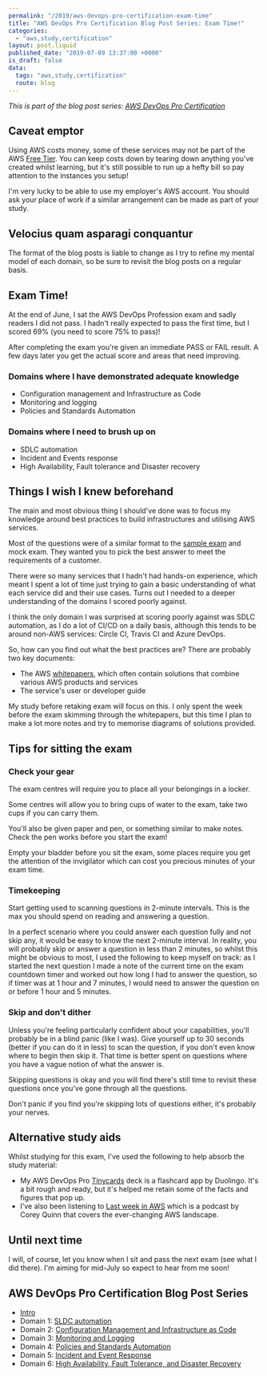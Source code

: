 ```yaml
---
permalink: "/2019/aws-devops-pro-certification-exam-time"
title: "AWS DevOps Pro Certification Blog Post Series: Exam Time!"
categories:
  - "aws,study,certification"
layout: post.liquid
published_date: "2019-07-09 13:37:00 +0000"
is_draft: false
data:
  tags: "aws,study,certification"
  route: blog
---
```


_This is part of the blog post series: [AWS DevOps Pro Certification](/2019/aws-devops-pro-certification-intro/)_

## Caveat emptor

Using AWS costs money, some of these services may not be part of the AWS [Free Tier][aws_free_tier]. You can keep costs down by tearing down anything you've created whilst learning, but it's still possible to run up a hefty bill so pay attention to the instances you setup!

I'm very lucky to be able to use my employer's AWS account. You should ask your place of work if a similar arrangement can be made as part of your study.

## Velocius quam asparagi conquantur

The format of the blog posts is liable to change as I try to refine my mental model of each domain, so be sure to revisit the blog posts on a regular basis.

## Exam Time!

At the end of June, I sat the AWS DevOps Profession exam and sadly readers I did not pass. I hadn't really expected to pass the first time, but I scored 69% (you need to score 75% to pass)!

After completing the exam you're given an immediate PASS or FAIL result. A few days later you get the actual score and areas that need improving.

### Domains where I have demonstrated adequate knowledge

- Configuration management and Infrastructure as Code
- Monitoring and logging
- Policies and Standards Automation

### Domains where I need to brush up on

- SDLC automation
- Incident and Events response
- High Availability, Fault tolerance and Disaster recovery


## Things I wish I knew beforehand

The main and most obvious thing I should've done was to focus my knowledge around best practices to build infrastructures and utilising AWS services.

Most of the questions were of a similar format to the [sample exam][aws_sample_exam] and mock exam. They wanted you to pick the best answer to meet the requirements of a customer. 

There were so many services that I hadn't had hands-on experience, which meant I spent a lot of time just trying to gain a basic understanding of what each service did and their use cases. Turns out I needed to a deeper understanding of the domains I scored poorly against.

I think the only domain I was surprised at scoring poorly against was SDLC automation, as I do a lot of CI/CD on a daily basis, although this tends to be around non-AWS services: Circle CI, Travis CI and Azure DevOps.

So, how can you find out what the best practices are? There are probably two key documents:

- The AWS [whitepapers][devopswp], which often contain solutions that combine various AWS products and services
- The service's user or developer guide

My study before retaking exam will focus on this. I only spent the week before the exam skimming through the whitepapers, but this time I plan to make a lot more notes and try to memorise diagrams of solutions provided.

## Tips for sitting the exam

### Check your gear

The exam centres will require you to place all your belongings in a locker.

Some centres will allow you to bring cups of water to the exam, take two cups if you can carry them. 

You'll also be given paper and pen, or something similar to make notes. Check the pen works before you start the exam!

Empty your bladder before you sit the exam, some places require you get the attention of the invigilator which can cost you precious minutes of your exam time.

### Timekeeping

Start getting used to scanning questions in 2-minute intervals. This is the max you should spend on reading and answering a question.

In a perfect scenario where you could answer each question fully and not skip any, it would be easy to know the next 2-minute interval. In reality, you will probably skip or answer a question in less than 2 minutes, so whilst this might be obvious to most, I used the following to keep myself on track: as I started the next question I made a note of the current time on the exam countdown timer and worked out how long I had to answer the question, so if timer was at 1 hour and 7 minutes, I would need to answer the question on or before 1 hour and 5 minutes.

### Skip and don't dither

Unless you're feeling particularly confident about your capabilities, you'll probably be in a blind panic (like I was). Give yourself up to 30 seconds (better if you can do it in less) to scan the question, if you don't even know where to begin then skip it. That time is better spent on questions where you have a vague notion of what the answer is.

Skipping questions is okay and you will find there's still time to revisit these questions once you've gone through all the questions.

Don't panic if you find you're skipping lots of questions either, it's probably your nerves.

## Alternative study aids

Whilst studying for this exam, I've used the following to help absorb the study material:

- My AWS DevOps Pro [Tinycards][tinycards] deck is a flashcard app by Duolingo. It's a bit rough and ready, but it's helped me retain some of the facts and figures that pop up.
- I've also been listening to [Last week in AWS][last_week_in_aws] which is a podcast by Corey Quinn that covers the ever-changing AWS landscape.

## Until next time

I will, of course, let you know when I sit and pass the next exam (see what I did there). I'm aiming for mid-July so expect to hear from me soon!

<!-- links -->

[aws_free_tier]: https://aws.amazon.com/free/
[aws_sample_exam]: https://d1.awsstatic.com/training-and-certification/docs-devops-pro/AWS%20Certified%20DevOps%20Engineer%20-%20Professional_Sample%20Questions.pdf
[devopswp]: https://aws.amazon.com/whitepapers/
[tinycards]: https://tiny.cards/decks/MYHnT1YG/aws-devops-pro-2019
[last_week_in_aws]: https://www.lastweekinaws.com/

## AWS DevOps Pro Certification Blog Post Series

- [Intro](/2019/aws-devops-pro-certification-intro/)
- Domain 1: [SLDC automation](/2019/aws-devops-pro-certification-sdlc-intro/)
- Domain 2: [Configuration Management and Infrastructure as Code](/2019/aws-devops-pro-certification-configuration-management-and-infrastructure-as-code-intro)
- Domain 3: [Monitoring and Logging](/2019/aws-devops-pro-certification-monitoring-and-logging)
- Domain 4: [Policies and Standards Automation](/2019/aws-devops-pro-certification-policy-standards-automation/)
- Domain 5: [Incident and Event Response](/2019/aws-devops-pro-certification-incident-and-event-response/)
- Domain 6: [High Availability, Fault Tolerance, and Disaster Recovery](/2019/aws-devops-pro-certification-high-availability-fault-tolerance-disaster-recover/)
